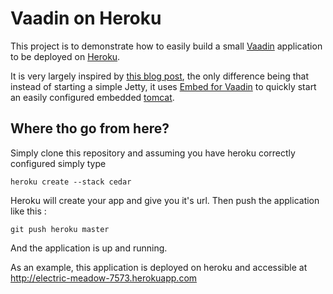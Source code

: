 Vaadin on Heroku
================

This project is to demonstrate how to easily build a small [Vaadin](https://vaadin.com/home) application to be deployed on [Heroku](http://www.heroku.com).

It is very largely inspired by [this blog post](http://blog.heroku.com/archives/2011/8/25/java/), the only difference being that instead of starting a simple Jetty, it uses
[Embed for Vaadin](https://vaadin.com/directory#addon/embed-for-vaadin) to quickly start an easily configured embedded [tomcat](http://tomcat.apache.org/).

Where tho go from here?
-----------------------

Simply clone this repository and assuming you have heroku correctly configured simply type

    heroku create --stack cedar

Heroku will create your app and give you it's url.
Then push the application like this :

    git push heroku master

And the application is up and running.


As an example, this application is deployed on heroku and accessible at http://electric-meadow-7573.herokuapp.com